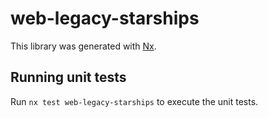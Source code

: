 # web-legacy-starships

This library was generated with [Nx](https://nx.dev).

## Running unit tests

Run `nx test web-legacy-starships` to execute the unit tests.
